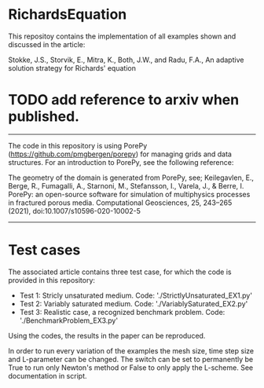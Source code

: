 # RichardsEquation

This repositoy contains the implementation of all examples shown and discussed in the article:

Stokke, J.S., Storvik, E., Mitra, K., Both, J.W., and Radu, F.A., An adaptive solution strategy for Richards' equation

# TODO add reference to arxiv when published.

---

The code in this repository is using PorePy (https://github.com/pmgbergen/porepy)
for managing grids and data structures. For an introduction to PorePy, see the
following reference:

The geometry of the domain is generated from PorePy, see; Keilegavlen, E., Berge, R., Fumagalli, A., Starnoni, M., Stefansson, I., Varela, J., & Berre, I. PorePy: an open-source software for simulation of multiphysics processes in fractured porous media. Computational Geosciences, 25, 243–265 (2021), doi:10.1007/s10596-020-10002-5

---
# Test cases

The associated article contains three test case, for which the code is provided in this repository:

* Test 1: Stricly unsaturated medium. Code: './StrictlyUnsaturated_EX1.py'
* Test 2: Variably saturated medium. Code: './VariablySaturated_EX2.py'
* Test 3: Realistic case, a recognized benchmark problem. Code: './BenchmarkProblem_EX3.py'


Using the codes, the results in the paper can be reproduced.

In order to run every variation of the examples the mesh size, time step size and L-parameter can be changed. The switch can be set to permanently be True to run only Newton's method or False to only apply the L-scheme. See documentation in script.





